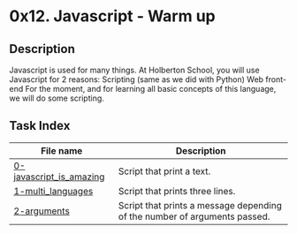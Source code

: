 # 0x12. Javascript - Warm up

## Description

Javascript is used for many things. At Holberton School, you will use Javascript for 2 reasons:
    Scripting (same as we did with Python)
    Web front-end
For the moment, and for learning all basic concepts of this language, we will do some scripting. 

## Task Index
|File name              |Description                         |
|-----------------------|------------------------------------|
|[0-javascript_is_amazing](0-javascript_is_amazing.js)|Script that print a text.|
|[1-multi_languages](1-multi_languages.js)|Script that prints three lines.|
|[2-arguments](2-arguments.js)|Script that prints a message depending of the number of arguments passed.|

